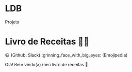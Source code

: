 # LDB
Projeto

#  Livro de Receitas :woman_cook:

:smiley: (Github, Slack)
:grinning_face_with_big_eyes: (Emojipedia)

Olá! Bem vindo(a) meu livro de receitas :wave:
